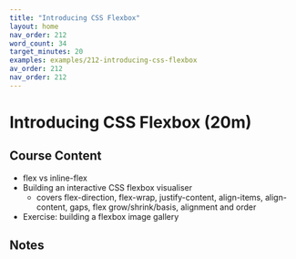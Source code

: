 ```yaml
---
title: "Introducing CSS Flexbox"
layout: home
nav_order: 212
word_count: 34
target_minutes: 20
examples: examples/212-introducing-css-flexbox
av_order: 212
nav_order: 212
---
```

# Introducing CSS Flexbox (20m)

## Course Content

- flex vs inline-flex
- Building an interactive CSS flexbox visualiser
  - covers flex-direction, flex-wrap, justify-content, align-items, align-content, gaps, flex grow/shrink/basis, alignment and order
- Exercise: building a flexbox image gallery

## Notes













